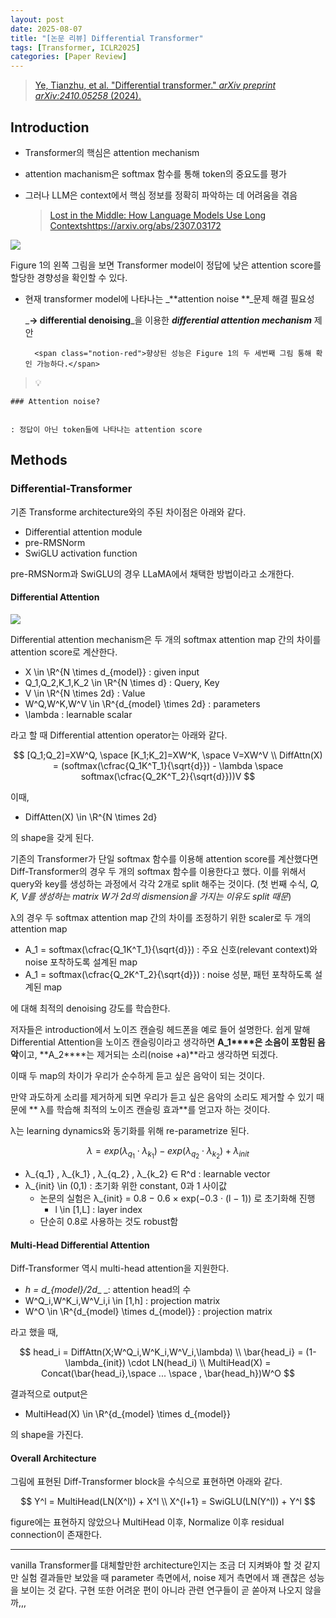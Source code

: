 ```yaml
---
layout: post
date: 2025-08-07
title: "[논문 리뷰] Differential Transformer"
tags: [Transformer, ICLR2025]
categories: [Paper Review]
---
```


> [Ye, Tianzhu, et al. "Differential transformer." ](https://arxiv.org/abs/2410.05258)[_arXiv preprint arXiv:2410.05258_](https://arxiv.org/abs/2410.05258)[ (2024).](https://arxiv.org/abs/2410.05258)



## Introduction

- Transformer의 핵심은 attention mechanism
- attention machanism은 softmax 함수를 통해 token의 중요도를 평가
- 그러나 LLM은 context에서 핵심 정보를 정확히 파악하는 데 어려움을 겪음

	> [Lost in the Middle: How Language Models Use Long Contextshttps://arxiv.org/abs/2307.03172](https://arxiv.org/abs/2307.03172)


![](https://prod-files-secure.s3.us-west-2.amazonaws.com/542b861c-36a8-4051-84e5-8804b6728dba/9083ea56-691a-4752-ae26-47f403431ac8/image.png?X-Amz-Algorithm=AWS4-HMAC-SHA256&X-Amz-Content-Sha256=UNSIGNED-PAYLOAD&X-Amz-Credential=ASIAZI2LB466TXCW5U7W%2F20251002%2Fus-west-2%2Fs3%2Faws4_request&X-Amz-Date=20251002T170100Z&X-Amz-Expires=3600&X-Amz-Security-Token=IQoJb3JpZ2luX2VjEJn%2F%2F%2F%2F%2F%2F%2F%2F%2F%2FwEaCXVzLXdlc3QtMiJHMEUCIB7ao4RNgbpjnVJdH9XP8sjFTVq5h%2Fq0EIvoh2V6KBztAiEA%2BQdr6L%2FR7P%2Fd2ZbpgBg2DuYvoFb3Z8qwFhg7Oq4ZqxAq%2FwMIMRAAGgw2Mzc0MjMxODM4MDUiDBP7C8TMMsBMkCoZbyrcA9yjQ5bbVdGKcUH0UZSuuvW7E4SAyb0QHAhgJsE15FU%2FNlgj86Qhp7pGorBSBQavNVte1YtRJAWTEVinCUGs3TCoVVz5mrSpJoga1RYjCTyn34HmIEJzNMyJjT7p7aCYrhWz%2BZcxLbJbveTefLfas2JpfYgEkgvK%2B48FXfCNf23tBz8htSJnh986mn4J11iU45P%2Bkescg%2BLKgNNkc4Ul85HQoCAiL5OzzLlMm2Hd%2BUN5Ylviu9Yu2hO3HqygK58HfyQFbkeNZG%2F%2Fercr9jpSrVCoWVxYp22RVsdHQvcI3Y05fB%2Bv%2BoouvvSgZ3Qf5QG%2B1FJZv%2BMHG%2FPS5krIiBj50iodty%2Bq8RK0lDHOGNY9%2BUIEAp%2F5YsQsMLIMDj0r4tZgEf10z6NauulCsryYfGBl5XBHlmOAQQUoTyQLi0p%2Fz9AtOKERUaLqcdsdqd%2B76mlFd7g%2FpmAmBuxHWcxVCfDOk0shGLUSo1kHmddPrWMByT2RThm9j9YUf1AMQuQzs6TRALSe90m7DwUsqAwbX0j0x441VroZiVDf2ujdj0V87rSTzL4pf2cFN2KPY0Wvn%2F%2FjSZswxTFj2y2WJjcqU%2B0oaAiKJbXBhszvvG9zaQfm6JLoQeiKpv4C9XJktcR2MNDN%2BsYGOqUBf%2BKDbyZdPYfiWHlcjnWbz3jHg8Ilhjmi7AQkbE5iJHaUnZUkHowLF2Jge72X1%2BE1JZ1yMvTSP9WkfSKkq4PLYdyF4V4%2FDrgRCv5VadEq09F%2B2ZJ%2B%2FOXAXUk746FlbSIRIEfVZwNQS61VppaBOaRXLP%2FCKZiluV%2FWCoavamMWNzUlXhpBK8kmvyNwkWR0qFi%2F51BO4BwdgtZ2iJZ4XduHzMyhMro5&X-Amz-Signature=68a9362e0c127b5af82aa14a3c2df197043d290e44d4c4048376b5b6a2e5017b&X-Amz-SignedHeaders=host&x-amz-checksum-mode=ENABLED&x-id=GetObject)


Figure 1의 왼쪽 그림을 보면 Transformer model이 정답에 낮은 attention score를 할당한 경향성을 확인할 수 있다.

- 현재 transformer model에 나타나는 _**attention noise **_문제 해결 필요성

	_**→ differential denoising**_을 이용한 _**differential attention mechanism**_ 제안


		<span class="notion-red">향상된 성능은 Figure 1의 두 세번째 그림 통해 확인 가능하다.</span>


> 💡 


	### Attention noise?


	: 정답이 아닌 token들에 나타나는 attention score



## Methods



### Differential-Transformer


기존 Transforme architecture와의 주된 차이점은 아래와 같다.

- Differential attention module
- pre-RMSNorm
- SwiGLU activation function

pre-RMSNorm과 SwiGLU의 경우 LLaMA에서 채택한 방법이라고 소개한다.



#### Differential Attention


![](https://prod-files-secure.s3.us-west-2.amazonaws.com/542b861c-36a8-4051-84e5-8804b6728dba/116d70b2-1963-4810-9167-f4c7d8a06e8f/image.png?X-Amz-Algorithm=AWS4-HMAC-SHA256&X-Amz-Content-Sha256=UNSIGNED-PAYLOAD&X-Amz-Credential=ASIAZI2LB466TXCW5U7W%2F20251002%2Fus-west-2%2Fs3%2Faws4_request&X-Amz-Date=20251002T170100Z&X-Amz-Expires=3600&X-Amz-Security-Token=IQoJb3JpZ2luX2VjEJn%2F%2F%2F%2F%2F%2F%2F%2F%2F%2FwEaCXVzLXdlc3QtMiJHMEUCIB7ao4RNgbpjnVJdH9XP8sjFTVq5h%2Fq0EIvoh2V6KBztAiEA%2BQdr6L%2FR7P%2Fd2ZbpgBg2DuYvoFb3Z8qwFhg7Oq4ZqxAq%2FwMIMRAAGgw2Mzc0MjMxODM4MDUiDBP7C8TMMsBMkCoZbyrcA9yjQ5bbVdGKcUH0UZSuuvW7E4SAyb0QHAhgJsE15FU%2FNlgj86Qhp7pGorBSBQavNVte1YtRJAWTEVinCUGs3TCoVVz5mrSpJoga1RYjCTyn34HmIEJzNMyJjT7p7aCYrhWz%2BZcxLbJbveTefLfas2JpfYgEkgvK%2B48FXfCNf23tBz8htSJnh986mn4J11iU45P%2Bkescg%2BLKgNNkc4Ul85HQoCAiL5OzzLlMm2Hd%2BUN5Ylviu9Yu2hO3HqygK58HfyQFbkeNZG%2F%2Fercr9jpSrVCoWVxYp22RVsdHQvcI3Y05fB%2Bv%2BoouvvSgZ3Qf5QG%2B1FJZv%2BMHG%2FPS5krIiBj50iodty%2Bq8RK0lDHOGNY9%2BUIEAp%2F5YsQsMLIMDj0r4tZgEf10z6NauulCsryYfGBl5XBHlmOAQQUoTyQLi0p%2Fz9AtOKERUaLqcdsdqd%2B76mlFd7g%2FpmAmBuxHWcxVCfDOk0shGLUSo1kHmddPrWMByT2RThm9j9YUf1AMQuQzs6TRALSe90m7DwUsqAwbX0j0x441VroZiVDf2ujdj0V87rSTzL4pf2cFN2KPY0Wvn%2F%2FjSZswxTFj2y2WJjcqU%2B0oaAiKJbXBhszvvG9zaQfm6JLoQeiKpv4C9XJktcR2MNDN%2BsYGOqUBf%2BKDbyZdPYfiWHlcjnWbz3jHg8Ilhjmi7AQkbE5iJHaUnZUkHowLF2Jge72X1%2BE1JZ1yMvTSP9WkfSKkq4PLYdyF4V4%2FDrgRCv5VadEq09F%2B2ZJ%2B%2FOXAXUk746FlbSIRIEfVZwNQS61VppaBOaRXLP%2FCKZiluV%2FWCoavamMWNzUlXhpBK8kmvyNwkWR0qFi%2F51BO4BwdgtZ2iJZ4XduHzMyhMro5&X-Amz-Signature=80b6474268a7a205446bde7f6527e94ee456150b75d35f64211f3649ffad1b09&X-Amz-SignedHeaders=host&x-amz-checksum-mode=ENABLED&x-id=GetObject)


Differential attention mechanism은 두 개의 softmax attention map 간의 차이를 attention score로 계산한다.

- X \in \R^{N \times d\_{model}} : given input
- Q\_1,Q\_2,K\_1,K\_2 \in \R^{N \times d} : Query, Key
- V \in \R^{N \times 2d} : Value
- W^Q,W^K,W^V \in \R^{d\_{model} \times 2d} : parameters
- \lambda : learnable scalar

라고 할 때 Differential attention operator는 아래와 같다.


$$
[Q_1;Q_2]=XW^Q, \space [K_1;K_2]=XW^K, \space V=XW^V \\
DiffAttn(X) = (softmax(\cfrac{Q_1K^T_1}{\sqrt{d}}) - \lambda \space softmax(\cfrac{Q_2K^T_2}{\sqrt{d}}))V
$$


이때,

- DiffAtten(X) \in \R^{N \times 2d}

의 shape을 갖게 된다.


기존의 Transformer가 단일 softmax 함수를 이용해 attention score를 계산했다면 Diff-Transformer의 경우 두 개의 softmax 함수를 이용한다고 했다. 이를 위해서 query와 key를 생성하는 과정에서 각각 2개로 split 해주는 것이다. <span class="notion-red">(첫 번째 수식, </span><span class="notion-red">_Q, K, V를 생성하는 matrix W가 2d의 dismension을 가지는 이유도 split 때문_</span><span class="notion-red">)</span>


 λ의 경우 두 softmax attention map 간의 차이를 조정하기 위한 scaler로 두 개의 attention map

- A\_1 = softmax(\cfrac{Q\_1K^T\_1}{\sqrt{d}}) : 주요 신호(relevant context)와 noise 포착하도록 설계된 map
- A\_1 = softmax(\cfrac{Q\_2K^T\_2}{\sqrt{d}}) : noise 성분, 패턴 포착하도록 설계된 map 

에 대해 최적의 denoising 강도를 학습한다.


저자들은 introduction에서 노이즈 캔슬링 헤드폰을 예로 들어 설명한다. 쉽게 말해 Differential Attention을 노이즈 캔슬링이라고 생각하면 **A\_1****은 소음이 포함된 음악**이고, **A\_2****는 제거되는 소리(noise +a)**라고 생각하면 되겠다. 


이때 두 map의 차이가 우리가 순수하게 듣고 싶은 음악이 되는 것이다. 


만약 과도하게 소리를 제거하게 되면 우리가 듣고 싶은 음악의 소리도 제거할 수 있기 때문에 ** λ를 학습해 최적의 노이즈 캔슬링 효과**를 얻고자 하는 것이다.


λ는 learning dynamics와 동기화를 위해 re-parametrize 된다.


$$
\lambda = exp(\lambda_{q_1} \cdot \lambda_{k_1}) - exp(\lambda_{q_2} \cdot \lambda_{k_2}) + \lambda_{init}
$$

- λ\_{q\_1} , λ\_{k\_1} , λ\_{q\_2} , λ\_{k\_2} ∈ R^d : learnable vector
- λ\_{init} \in (0,1) : 초기화 위한 constant, 0과 1 사이값
	- 논문의 실험은 λ\_{init} = 0.8 − 0.6 × exp(−0.3 · (l − 1)) 로 초기화해 진행
		- l \in [1,L] : layer index
	- 단순히 0.8로 사용하는 것도 robust함


#### **Multi-Head Differential Attention**


Diff-Transformer 역시 multi-head attention을 지원한다.

- _h = d\_{model}/2d__ _: attention head의 수
- W^Q\_i,W^K\_i,W^V\_i,i \in [1,h] : projection matrix
- W^O \in \R^{d\_{model} \times d\_{model}} : projection matrix

라고 했을 때,


$$
head_i = DiffAttn(X;W^Q_i,W^K_i,W^V_i,\lambda) \\
\bar{head_i} = (1-\lambda_{init}) \cdot LN(head_i) \\
MultiHead(X) = Concat(\bar{head_i},\space ... \space , \bar{head_h})W^O
$$


결과적으로 output은

- MultiHead(X) \in \R^{d\_{model} \times d\_{model}}

의 shape을 가진다.



#### Overall Architecture


그림에 표현된 Diff-Transformer block을 수식으로 표현하면 아래와 같다.


$$
Y^l = MultiHead(LN(X^l)) + X^l \\
X^{l+1} = SwiGLU(LN(Y^l)) + Y^l
$$


figure에는 표현하지 않았으나 MultiHead 이후, Normalize 이후 residual connection이 존재한다.


---


vanilla Transformer를 대체할만한 architecture인지는 조금 더 지켜봐야 할 것 같지만 실험 결과들만 보았을 때 parameter 측면에서, noise 제거 측면에서 꽤 괜찮은 성능을 보이는 것 같다. 구현 또한 어려운 편이 아니라 관련 연구들이 곧 쏟아져 나오지 않을까,,,

